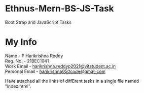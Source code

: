 # Ethnus-Mern-BS-JS-Task
Boot Strap and JavaScript Tasks 

# My Info <br/>
Name - P Harikrishna Reddy <br/>
Reg. No. - 21BEC1041 <br/>
Work Email - harikrishna.reddyp2021@vitstudent.ac.in <br/>
Personal Email - harikrishna050code@gmail.com <br/>


Have attached all the links of diffErent tasks in a single file named "index.html".  <br/>
<br/>
